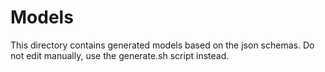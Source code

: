 # Models

This directory contains generated models based on the json schemas. Do not edit manually, use the generate.sh script instead.
